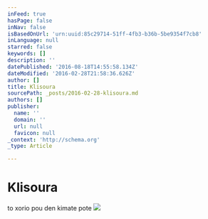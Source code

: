 ```yaml
---
inFeed: true
hasPage: false
inNav: false
isBasedOnUrl: 'urn:uuid:85c29714-51ff-4fb3-b36b-5be9354f7cb8'
inLanguage: null
starred: false
keywords: []
description: ''
datePublished: '2016-08-18T14:55:58.134Z'
dateModified: '2016-02-28T21:58:36.626Z'
author: []
title: Klisoura
sourcePath: _posts/2016-02-28-klisoura.md
authors: []
publisher:
  name: ''
  domain: ''
  url: null
  favicon: null
_context: 'http://schema.org'
_type: Article

---
```

# Klisoura

to xorio pou den kimate pote
![](https://the-grid-user-content.s3-us-west-2.amazonaws.com/b47f0b3d-11e1-4f5d-ab30-b74dc8311cf1.png)